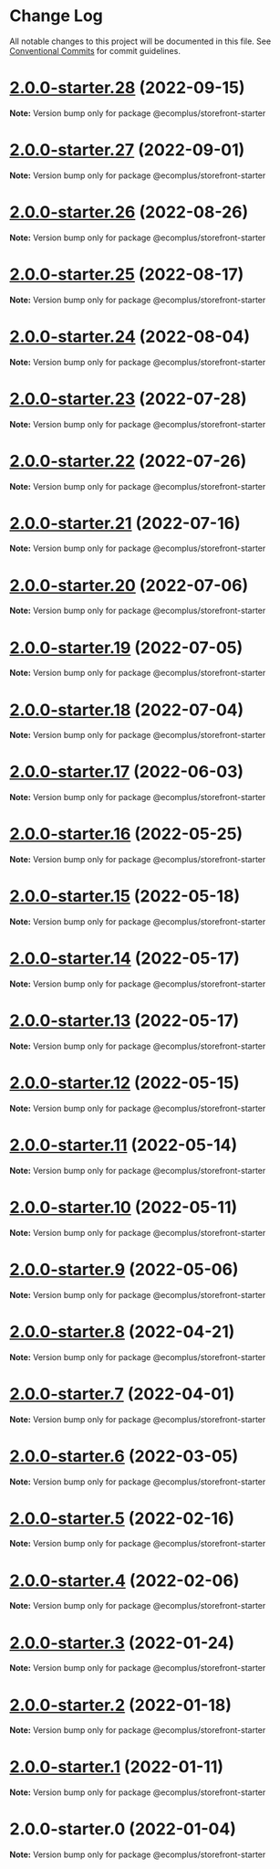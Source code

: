 # Change Log

All notable changes to this project will be documented in this file.
See [Conventional Commits](https://conventionalcommits.org) for commit guidelines.

# [2.0.0-starter.28](https://github.com/ecomplus/storefront-starter/compare/@ecomplus/storefront-starter@2.0.0-starter.27...@ecomplus/storefront-starter@2.0.0-starter.28) (2022-09-15)

**Note:** Version bump only for package @ecomplus/storefront-starter





# [2.0.0-starter.27](https://github.com/ecomplus/storefront-starter/compare/@ecomplus/storefront-starter@2.0.0-starter.26...@ecomplus/storefront-starter@2.0.0-starter.27) (2022-09-01)

**Note:** Version bump only for package @ecomplus/storefront-starter





# [2.0.0-starter.26](https://github.com/ecomplus/storefront-starter/compare/@ecomplus/storefront-starter@2.0.0-starter.25...@ecomplus/storefront-starter@2.0.0-starter.26) (2022-08-26)

**Note:** Version bump only for package @ecomplus/storefront-starter





# [2.0.0-starter.25](https://github.com/ecomplus/storefront-starter/compare/@ecomplus/storefront-starter@2.0.0-starter.24...@ecomplus/storefront-starter@2.0.0-starter.25) (2022-08-17)

**Note:** Version bump only for package @ecomplus/storefront-starter





# [2.0.0-starter.24](https://github.com/ecomplus/storefront-starter/compare/@ecomplus/storefront-starter@2.0.0-starter.23...@ecomplus/storefront-starter@2.0.0-starter.24) (2022-08-04)

**Note:** Version bump only for package @ecomplus/storefront-starter





# [2.0.0-starter.23](https://github.com/ecomplus/storefront-starter/compare/@ecomplus/storefront-starter@2.0.0-starter.22...@ecomplus/storefront-starter@2.0.0-starter.23) (2022-07-28)

**Note:** Version bump only for package @ecomplus/storefront-starter





# [2.0.0-starter.22](https://github.com/ecomplus/storefront-starter/compare/@ecomplus/storefront-starter@2.0.0-starter.21...@ecomplus/storefront-starter@2.0.0-starter.22) (2022-07-26)

**Note:** Version bump only for package @ecomplus/storefront-starter





# [2.0.0-starter.21](https://github.com/ecomplus/storefront-starter/compare/@ecomplus/storefront-starter@2.0.0-starter.20...@ecomplus/storefront-starter@2.0.0-starter.21) (2022-07-16)

**Note:** Version bump only for package @ecomplus/storefront-starter





# [2.0.0-starter.20](https://github.com/ecomplus/storefront-starter/compare/@ecomplus/storefront-starter@2.0.0-starter.19...@ecomplus/storefront-starter@2.0.0-starter.20) (2022-07-06)

**Note:** Version bump only for package @ecomplus/storefront-starter





# [2.0.0-starter.19](https://github.com/ecomplus/storefront-starter/compare/@ecomplus/storefront-starter@2.0.0-starter.18...@ecomplus/storefront-starter@2.0.0-starter.19) (2022-07-05)

**Note:** Version bump only for package @ecomplus/storefront-starter





# [2.0.0-starter.18](https://github.com/ecomplus/storefront-starter/compare/@ecomplus/storefront-starter@2.0.0-starter.17...@ecomplus/storefront-starter@2.0.0-starter.18) (2022-07-04)

**Note:** Version bump only for package @ecomplus/storefront-starter





# [2.0.0-starter.17](https://github.com/ecomplus/storefront-starter/compare/@ecomplus/storefront-starter@2.0.0-starter.16...@ecomplus/storefront-starter@2.0.0-starter.17) (2022-06-03)

**Note:** Version bump only for package @ecomplus/storefront-starter





# [2.0.0-starter.16](https://github.com/ecomplus/storefront-starter/compare/@ecomplus/storefront-starter@2.0.0-starter.15...@ecomplus/storefront-starter@2.0.0-starter.16) (2022-05-25)

**Note:** Version bump only for package @ecomplus/storefront-starter





# [2.0.0-starter.15](https://github.com/ecomplus/storefront-starter/compare/@ecomplus/storefront-starter@2.0.0-starter.14...@ecomplus/storefront-starter@2.0.0-starter.15) (2022-05-18)

**Note:** Version bump only for package @ecomplus/storefront-starter





# [2.0.0-starter.14](https://github.com/ecomplus/storefront-starter/compare/@ecomplus/storefront-starter@2.0.0-starter.13...@ecomplus/storefront-starter@2.0.0-starter.14) (2022-05-17)

**Note:** Version bump only for package @ecomplus/storefront-starter





# [2.0.0-starter.13](https://github.com/ecomplus/storefront-starter/compare/@ecomplus/storefront-starter@2.0.0-starter.12...@ecomplus/storefront-starter@2.0.0-starter.13) (2022-05-17)

**Note:** Version bump only for package @ecomplus/storefront-starter





# [2.0.0-starter.12](https://github.com/ecomplus/storefront-starter/compare/@ecomplus/storefront-starter@2.0.0-starter.11...@ecomplus/storefront-starter@2.0.0-starter.12) (2022-05-15)

**Note:** Version bump only for package @ecomplus/storefront-starter





# [2.0.0-starter.11](https://github.com/ecomplus/storefront-starter/compare/@ecomplus/storefront-starter@2.0.0-starter.10...@ecomplus/storefront-starter@2.0.0-starter.11) (2022-05-14)

**Note:** Version bump only for package @ecomplus/storefront-starter





# [2.0.0-starter.10](https://github.com/ecomplus/storefront-starter/compare/@ecomplus/storefront-starter@2.0.0-starter.9...@ecomplus/storefront-starter@2.0.0-starter.10) (2022-05-11)

**Note:** Version bump only for package @ecomplus/storefront-starter





# [2.0.0-starter.9](https://github.com/ecomplus/storefront-starter/compare/@ecomplus/storefront-starter@2.0.0-starter.8...@ecomplus/storefront-starter@2.0.0-starter.9) (2022-05-06)

**Note:** Version bump only for package @ecomplus/storefront-starter





# [2.0.0-starter.8](https://github.com/ecomplus/storefront-starter/compare/@ecomplus/storefront-starter@2.0.0-starter.7...@ecomplus/storefront-starter@2.0.0-starter.8) (2022-04-21)

**Note:** Version bump only for package @ecomplus/storefront-starter





# [2.0.0-starter.7](https://github.com/ecomplus/storefront-starter/compare/@ecomplus/storefront-starter@2.0.0-starter.6...@ecomplus/storefront-starter@2.0.0-starter.7) (2022-04-01)

**Note:** Version bump only for package @ecomplus/storefront-starter





# [2.0.0-starter.6](https://github.com/ecomplus/storefront-starter/compare/@ecomplus/storefront-starter@2.0.0-starter.5...@ecomplus/storefront-starter@2.0.0-starter.6) (2022-03-05)

**Note:** Version bump only for package @ecomplus/storefront-starter





# [2.0.0-starter.5](https://github.com/ecomplus/storefront-starter/compare/@ecomplus/storefront-starter@2.0.0-starter.4...@ecomplus/storefront-starter@2.0.0-starter.5) (2022-02-16)

**Note:** Version bump only for package @ecomplus/storefront-starter





# [2.0.0-starter.4](https://github.com/ecomplus/storefront-starter/compare/@ecomplus/storefront-starter@2.0.0-starter.3...@ecomplus/storefront-starter@2.0.0-starter.4) (2022-02-06)

**Note:** Version bump only for package @ecomplus/storefront-starter





# [2.0.0-starter.3](https://github.com/ecomplus/storefront-starter/compare/@ecomplus/storefront-starter@2.0.0-starter.2...@ecomplus/storefront-starter@2.0.0-starter.3) (2022-01-24)

**Note:** Version bump only for package @ecomplus/storefront-starter





# [2.0.0-starter.2](https://github.com/ecomplus/storefront-starter/compare/@ecomplus/storefront-starter@2.0.0-starter.1...@ecomplus/storefront-starter@2.0.0-starter.2) (2022-01-18)

**Note:** Version bump only for package @ecomplus/storefront-starter





# [2.0.0-starter.1](https://github.com/ecomplus/storefront-starter/compare/@ecomplus/storefront-starter@2.0.0-starter.0...@ecomplus/storefront-starter@2.0.0-starter.1) (2022-01-11)

**Note:** Version bump only for package @ecomplus/storefront-starter





# 2.0.0-starter.0 (2022-01-04)

**Note:** Version bump only for package @ecomplus/storefront-starter
